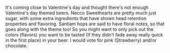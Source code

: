 It's coming close to Valentine's day and thought there's not enough Valentine's day themed beers. Necco Sweethearts are pretty much just sugar, with some extra ingredients that have shown head retention properties and flavoring. Santiam hops are said to have floral notes, so that goes along with the theme too! So you might want to only pick out the colors (flavors) you want to be tasted (If they didn't fade away really quick in the first place) in your beer. I would vote for pink (Strawberry) and/or chocolate.
